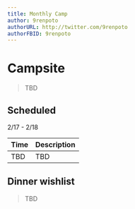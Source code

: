 ```yaml
---
title: Monthly Camp
author: 9renpoto
authorURL: http://twitter.com/9renpoto
authorFBID: 9renpoto
---
```


# Campsite

> TBD

## Scheduled

2/17 - 2/18

| Time | Description |
| :--- | :---------- |
| TBD  | TBD         |

## Dinner wishlist

> TBD
